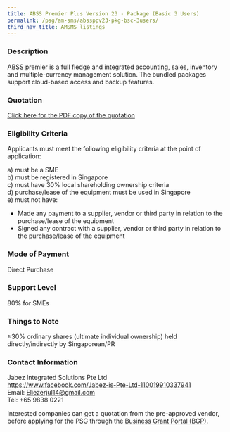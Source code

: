 ```yaml
---
title: ABSS Premier Plus Version 23 - Package (Basic 3 Users)
permalink: /psg/am-sms/abssppv23-pkg-bsc-3users/
third_nav_title: AMSMS listings
---
```


### Description

ABSS premier is a full fledge and integrated accounting, sales, inventory and multiple-currency management solution. The bundled packages support cloud-based access and backup features.

### Quotation

<a href="/images/psg-pdf/EPOS-EnhancedPOSVersion2-Package1.pdf" target="_blank">Click here for the PDF copy of the quotation</a>

### Eligibility Criteria

Applicants must meet the following eligibility criteria at the point of application:

a) must be a SME <br>
b) must be registered in Singapore <br>
c) must have 30% local shareholding ownership criteria <br>
d) purchase/lease of the equipment must be used in Singapore <br>
e) must not have:
- Made any payment to a supplier, vendor or third party in relation to the purchase/lease of the equipment
- Signed any contract with a supplier, vendor or third party in relation to the purchase/lease of the equipment

### Mode of Payment
Direct Purchase

### Support Level
80% for SMEs

### Things to Note
≥30% ordinary shares (ultimate individual ownership) held directly/indirectly by Singaporean/PR

### Contact Information
Jabez Integrated Solutions Pte Ltd<br>
<https://www.facebook.com/Jabez-is-Pte-Ltd-110019910337941><br>
Email: <Eliezerjul14@gmail.com> <br>
Tel: +65 9838 0221 <br>

Interested companies can get a quotation from the pre-approved vendor, before applying for the PSG through the <a target="_blank" href="https://www.businessgrants.gov.sg/">Business Grant Portal (BGP)</a>.